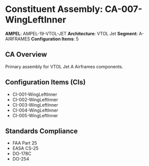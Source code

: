 # Constituent Assembly: CA-007-WingLeftInner

**AMPEL**: AMPEL-19-VTOL-JET
**Architecture**: VTOL Jet
**Segment**: A-AIRFRAMES
**Configuration Items**: 5

## CA Overview
Primary assembly for VTOL Jet A Airframes components.

## Configuration Items (CIs)
- CI-001-WingLeftInner
- CI-002-WingLeftInner
- CI-003-WingLeftInner
- CI-004-WingLeftInner
- CI-005-WingLeftInner

## Standards Compliance
- FAA Part 25
- EASA CS-25
- DO-178C
- DO-254
